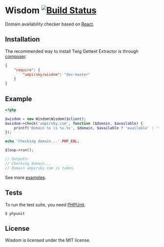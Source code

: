 Wisdom [![Build Status](https://secure.travis-ci.org/umpirsky/wisdom.png)](http://travis-ci.org/umpirsky/wisdom)
======

Domain availability checker based on [React](http://nodephp.org).

## Installation

The recommended way to install Twig Gettext Extractor is through
[composer](http://getcomposer.org).

```json
{
    "require": {
        "umpirsky/wisdom": "dev-master"
    }
}
```

## Example

```php
<?php

$wisdom = new Wisdom\Wisdom($client);
$wisdom->check('umpirsky.com', function ($domain, $available) {
    printf('Domain %s is %s.%s', $domain, $available ? 'available' : 'taken', PHP_EOL);
});

echo 'Checking domain...'.PHP_EOL;

$loop->run();

// Outputs:
// Checking domain...
// Domain umpirsky.com is taken.
```

See more [examples](https://github.com/umpirsky/wisdom/tree/master/examples).

## Tests

To run the test suite, you need [PHPUnit](https://github.com/sebastianbergmann/phpunit).

    $ phpunit

## License

Wisdom is licensed under the MIT license.
